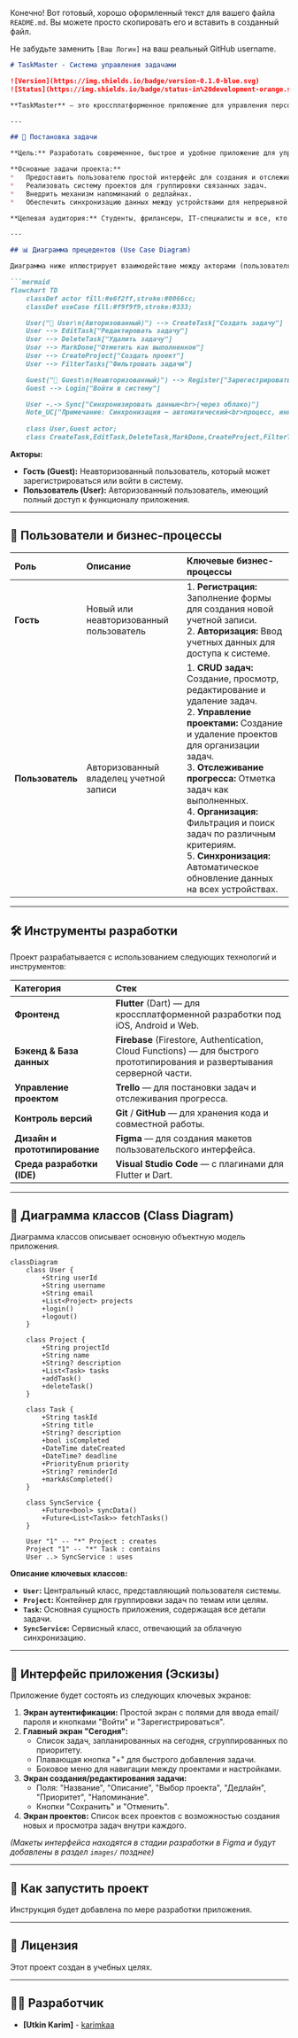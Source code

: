 Конечно! Вот готовый, хорошо оформленный текст для вашего файла `README.md`. Вы можете просто скопировать его и вставить в созданный файл.

Не забудьте заменить `[Ваш Логин]` на ваш реальный GitHub username.

```markdown
# TaskMaster - Система управления задачами

![Version](https://img.shields.io/badge/version-0.1.0-blue.svg)
![Status](https://img.shields.io/badge/status-in%20development-orange.svg)

**TaskMaster** — это кроссплатформенное приложение для управления персональными и рабочими задачами, разработанное в рамках учебной практики. Цель проекта — создание интуитивно понятного и функционального инструмента для повышения личной продуктивности.

---

## 🎯 Постановка задачи

**Цель:** Разработать современное, быстрое и удобное приложение для управления задачами, которое помогает пользователям эффективно организовывать свое время и концентрироваться на главном.

**Основные задачи проекта:**
*   Предоставить пользователю простой интерфейс для создания и отслеживания задач.
*   Реализовать систему проектов для группировки связанных задач.
*   Внедрить механизм напоминаний о дедлайнах.
*   Обеспечить синхронизацию данных между устройствами для непрерывной работы.

**Целевая аудитория:** Студенты, фрилансеры, IT-специалисты и все, кто стремится к эффективной организации своего времени.

---

## 📊 Диаграмма прецедентов (Use Case Diagram)

Диаграмма ниже иллюстрирует взаимодействие между акторами (пользователями) и системой.

```mermaid
flowchart TD
    classDef actor fill:#e6f2ff,stroke:#0066cc;
    classDef useCase fill:#f9f9f9,stroke:#333;

    User("👤 User\n(Авторизованный)") --> CreateTask["Создать задачу"]
    User --> EditTask["Редактировать задачу"]
    User --> DeleteTask["Удалить задачу"]
    User --> MarkDone["Отметить как выполненное"]
    User --> CreateProject["Создать проект"]
    User --> FilterTasks["Фильтровать задачи"]

    Guest("👤 Guest\n(Неавторизованный)") --> Register["Зарегистрироваться"]
    Guest --> Login["Войти в систему"]

    User -.-> Sync["Синхронизировать данные<br>(через облако)"]
    Note_UC["Примечание: Синхронизация – автоматический<br>процесс, инициируемый системой"]
    
    class User,Guest actor;
    class CreateTask,EditTask,DeleteTask,MarkDone,CreateProject,FilterTasks,Register,Login,Sync useCase;
```

**Акторы:**
*   **Гость (Guest):** Неавторизованный пользователь, который может зарегистрироваться или войти в систему.
*   **Пользователь (User):** Авторизованный пользователь, имеющий полный доступ к функционалу приложения.

---

## 👥 Пользователи и бизнес-процессы

| Роль | Описание | Ключевые бизнес-процессы |
| :--- | :--- | :--- |
| **Гость** | Новый или неавторизованный пользователь | 1. **Регистрация:** Заполнение формы для создания новой учетной записи.<br>2. **Авторизация:** Ввод учетных данных для доступа к системе. |
| **Пользователь** | Авторизованный владелец учетной записи | 1. **CRUD задач:** Создание, просмотр, редактирование и удаление задач.<br>2. **Управление проектами:** Создание и удаление проектов для организации задач.<br>3. **Отслеживание прогресса:** Отметка задач как выполненных.<br>4. **Организация:** Фильтрация и поиск задач по различным критериям.<br>5. **Синхронизация:** Автоматическое обновление данных на всех устройствах. |

---

## 🛠️ Инструменты разработки

Проект разрабатывается с использованием следующих технологий и инструментов:

| Категория | Стек |
| :--- | :--- |
| **Фронтенд** | **Flutter** (Dart) — для кроссплатформенной разработки под iOS, Android и Web. |
| **Бэкенд & База данных** | **Firebase** (Firestore, Authentication, Cloud Functions) — для быстрого прототипирования и развертывания серверной части. |
| **Управление проектом** | **Trello** — для постановки задач и отслеживания прогресса. |
| **Контроль версий** | **Git** / **GitHub** — для хранения кода и совместной работы. |
| **Дизайн и прототипирование** | **Figma** — для создания макетов пользовательского интерфейса. |
| **Среда разработки (IDE)** | **Visual Studio Code** — с плагинами для Flutter и Dart. |

---

## 📐 Диаграмма классов (Class Diagram)

Диаграмма классов описывает основную объектную модель приложения.

```mermaid
classDiagram
    class User {
        +String userId
        +String username
        +String email
        +List<Project> projects
        +login()
        +logout()
    }

    class Project {
        +String projectId
        +String name
        +String? description
        +List<Task> tasks
        +addTask()
        +deleteTask()
    }

    class Task {
        +String taskId
        +String title
        +String? description
        +bool isCompleted
        +DateTime dateCreated
        +DateTime? deadline
        +PriorityEnum priority
        +String? reminderId
        +markAsCompleted()
    }

    class SyncService {
        +Future<bool> syncData()
        +Future<List<Task>> fetchTasks()
    }

    User "1" -- "*" Project : creates
    Project "1" -- "*" Task : contains
    User ..> SyncService : uses
```

**Описание ключевых классов:**
*   **`User`:** Центральный класс, представляющий пользователя системы.
*   **`Project`:** Контейнер для группировки задач по темам или целям.
*   **`Task`:** Основная сущность приложения, содержащая все детали задачи.
*   **`SyncService`:** Сервисный класс, отвечающий за облачную синхронизацию.

---

## 📱 Интерфейс приложения (Эскизы)

Приложение будет состоять из следующих ключевых экранов:

1.  **Экран аутентификации:** Простой экран с полями для ввода email/пароля и кнопками "Войти" и "Зарегистрироваться".
2.  **Главный экран "Сегодня":**
    *   Список задач, запланированных на сегодня, сгруппированных по приоритету.
    *   Плавающая кнопка "+" для быстрого добавления задачи.
    *   Боковое меню для навигации между проектами и настройками.
3.  **Экран создания/редактирования задачи:**
    *   Поля: "Название", "Описание", "Выбор проекта", "Дедлайн", "Приоритет", "Напоминание".
    *   Кнопки "Сохранить" и "Отменить".
4.  **Экран проектов:** Список всех проектов с возможностью создания новых и просмотра задач внутри каждого.

*(Макеты интерфейса находятся в стадии разработки в Figma и будут добавлены в раздел `images/` позднее)*

---

## 🚀 Как запустить проект

Инструкция будет добавлена по мере разработки приложения.

---

## 📄 Лицензия

Этот проект создан в учебных целях.

---

## 👨‍💻 Разработчик

*   **[Utkin Karim]** - [karimkaa](https://github.com/karimkaa)

```
